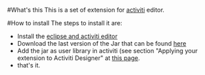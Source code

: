 #What's this
This is a set of extension for [activiti](www.activiti.org) editor.

#How to install
The steps to install it are:
- Install the [eclipse and activiti editor](http://www.activiti.org/userguide/index.html#eclipseDesignerInstallation)
- Download the last version of the Jar that can be found [here](https://github.com/esseti/BPM4Crowd-Activiti-Task-UIs/tree/master/target)
- Add the jar as user library in activiti (see section "Applying your extension to Activiti Designer" at [this page](http://www.activiti.org/userguide/index.html#eclipseDesignerCustomizingPalette).
- that's it.
